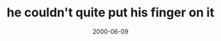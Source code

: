 ---
layout: base.njk
title : 'he couldn&#39;t quite put his finger on it' 
view_title : 'None' 
year : '2000' 
date : '2000-06-09' 
img_file : '/drawing/fingeronit.png' 
html_file : 'fingeronit' 
next_html : 'dontask.html' 
year_order : '389' 
permalink : "title/{{html_file}}.html"
---